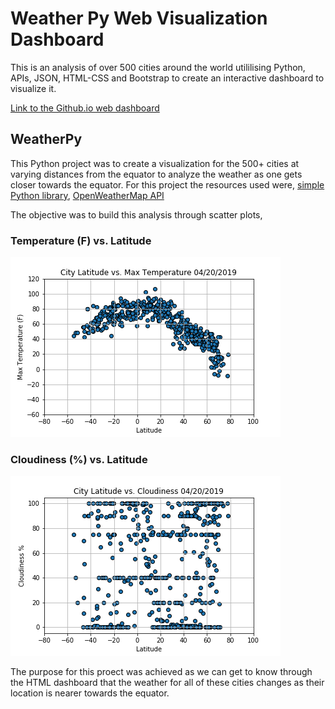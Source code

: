 
# Weather Py Web Visualization Dashboard

This is an analysis of over 500 cities around the world utililising Python, APIs, JSON, HTML-CSS and Bootstrap to create an interactive dashboard to visualize it.

[Link to the Github.io web dashboard](https://mrinmayeekulkarni.github.io/Weather-Py/index.html)

## WeatherPy

This Python project was to create a visualization for the 500+ cities at varying distances from the equator to analyze the weather as one gets closer towards the equator. For this project the resources used were,
[simple Python library](https://pypi.python.org/pypi/citipy), 
[OpenWeatherMap API](https://openweathermap.org/api)

The objective was to build this analysis through scatter plots,

### Temperature (F) vs. Latitude
![output_data/LatvsTemp.png](output_data/LatvsTemp.png)


### Cloudiness (%) vs. Latitude
![output_data/LatvsCloudiness.png](output_data/LatvsCloudiness.png)

The purpose for this proect was achieved as we can get to know through the HTML dashboard that the weather for all of these cities changes as their location is nearer towards the equator.
